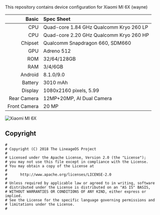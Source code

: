 This repository contains device configuration for Xiaomi MI 6X (wayne)

Basic   | Spec Sheet
-------:|:----------
CPU     | Quad-core 1.84 GHz Qualcomm Kryo 260 LP
CPU     | Quad-core 2.20 GHz Qualcomm Kryo 260 HP
Chipset | Qualcomm Snapdragon 660, SDM660
GPU     | Adreno 512
ROM     | 32/64/128GB
RAM     | 3/4/6GB
Android | 8.1.0/9.0
Battery | 3010 mAh
Display | 1080x2160 pixels, 5.99
Rear Camera  | 12MP+20MP, AI Dual Camera
Front Camera | 20 MP

![Xiaomi MI 6X](https://cdn.cnbj0.fds.api.mi-img.com/b2c-mimall-media/a4842f9afc615164af83c2088a412fc0.jpg "Xiaomi MI 6X")

## Copyright

```
#
# Copyright (C) 2018 The LineageOS Project
#
# Licensed under the Apache License, Version 2.0 (the "License");
# you may not use this file except in compliance with the License.
# You may obtain a copy of the License at
#
#      http://www.apache.org/licenses/LICENSE-2.0
#
# Unless required by applicable law or agreed to in writing, software
# distributed under the License is distributed on an "AS IS" BASIS,
# WITHOUT WARRANTIES OR CONDITIONS OF ANY KIND, either express or implied.
# See the License for the specific language governing permissions and
# limitations under the License.
#
